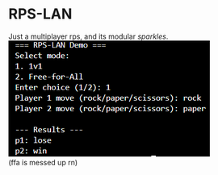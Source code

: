# RPS-LAN
Just a multiplayer rps, and its modular *sparkles*.<br>
![alt text](images/base1v1.png)<br>
(ffa is messed up rn)<br>
